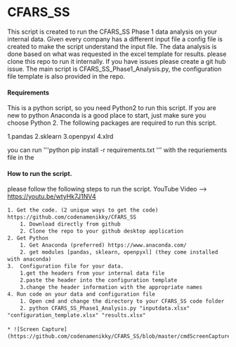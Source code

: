 # CFARS_SS

This script is created to run the CFARS_SS Phase 1 data analysis on your internal data. Given every company has a different input file a config file is created to make the script understand the input file. The data analysis is done based on what was requested in the excel template for results. please clone this repo to run it internally. If you have issues please create a git hub issue. The main script is CFARS_SS_Phase1_Analysis.py, the configuration file template is also provided in the repo. 

#### Requirements

This is a python script, so you need Python2 to run this script. If you are new to python Anaconda is a good place to start, just make sure you choose Python 2.
The following packages are required to run this script. 

1.pandas 
2.sklearn
3.openpyxl
4.xlrd
 
you can run 
'''python
pip install -r requirements.txt 
'''
with the requriements file in the

#### How to run the script. 
please follow the following steps to run the script. YouTube Video --> https://youtu.be/wtyHk7J1NV4 

	1. Get the code. (2 unique ways to get the code) https://github.com/codenamenikky/CFARS_SS
		1. Download directly from github
		2. Clone the repo to your github desktop application
	2. Get Python
		1. Get Anaconda (preferred) https://www.anaconda.com/
		2. get modules [pandas, sklearn, openpyxl] (they come installed with anaconda)
	3.  Configuration file for your data. 
		1.get the headers from your internal data file 
		2.paste the header into the configuration template 
		3.change the header information with the appropriate names 
	4. Run code on your data and configuration file
		1. Open cmd and change the directory to your CFARS_SS code folder
		2. python CFARS_SS_Phase1_Analysis.py "inputdata.xlsx" "configuration_template.xlsx" "results.xlsx"

    * ![Screen Capture](https://github.com/codenamenikky/CFARS_SS/blob/master/cmdScreenCapture.PNG)


    
